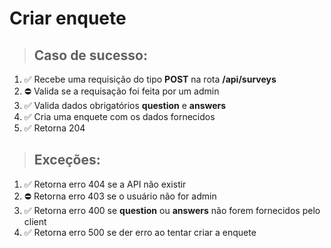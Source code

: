 # Criar enquete

> ## Caso de sucesso:
1. ✅ Recebe uma requisição do tipo **POST** na rota **/api/surveys**
1. ⛔ Valida se a requisação foi feita por um admin
1. ✅ Valida dados obrigatórios **question** e **answers**
1. ✅ Cria uma enquete com os dados fornecidos
1. ✅  Retorna 204

> ## Exceções:
1. ✅ Retorna erro 404 se a API não existir
1. ⛔ Retorna erro 403 se o usuário não for admin
1. ✅ Retorna erro 400 se **question** ou **answers** não forem fornecidos pelo client
1. ✅ Retorna erro 500 se der erro ao tentar criar a enquete